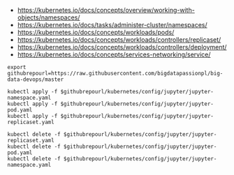 
* https://kubernetes.io/docs/concepts/overview/working-with-objects/namespaces/
* https://kubernetes.io/docs/tasks/administer-cluster/namespaces/
* https://kubernetes.io/docs/concepts/workloads/pods/
* https://kubernetes.io/docs/concepts/workloads/controllers/replicaset/
* https://kubernetes.io/docs/concepts/workloads/controllers/deployment/
* https://kubernetes.io/docs/concepts/services-networking/service/

~~~shell
export githubrepourl=https://raw.githubusercontent.com/bigdatapassionpl/big-data-devops/master

kubectl apply -f $githubrepourl/kubernetes/config/jupyter/jupyter-namespace.yaml
kubectl apply -f $githubrepourl/kubernetes/config/jupyter/jupyter-pod.yaml
kubectl apply -f $githubrepourl/kubernetes/config/jupyter/jupyter-replicaset.yaml

kubectl delete -f $githubrepourl/kubernetes/config/jupyter/jupyter-replicaset.yaml
kubectl delete -f $githubrepourl/kubernetes/config/jupyter/jupyter-pod.yaml
kubectl delete -f $githubrepourl/kubernetes/config/jupyter/jupyter-namespace.yaml
~~~